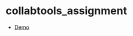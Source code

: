 # collabtools_assignment

- [Demo](https://drive.google.com/drive/folders/1xazASPKmaQnkp5DDkFqNm0uQetIfl28g?usp=sharing)
